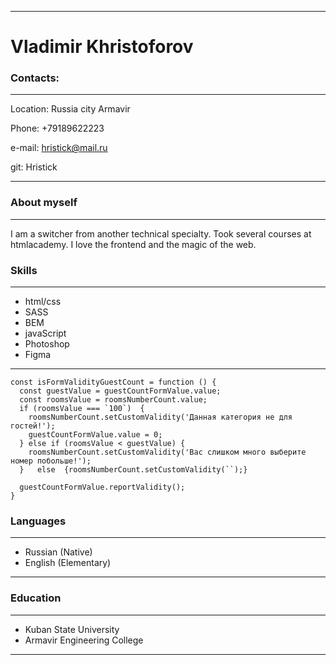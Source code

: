******
# Vladimir Khristoforov
### Contacts:
***
Location: Russia city Armavir

Phone: +79189622223

e-mail: hristick@mail.ru

git: Hristick
***
### About myself
***
I am a switcher from another technical specialty. Took several courses at htmlacademy. I love the frontend and the magic of the web.
### Skills
***
* html/css
* SASS
* BEM
* javaScript
* Photoshop
* Figma
***
```
const isFormValidityGuestCount = function () {
  const guestValue = guestCountFormValue.value;
  const roomsValue = roomsNumberCount.value;
  if (roomsValue === `100`)  {
    roomsNumberCount.setCustomValidity('Данная категория не для гостей!');
    guestCountFormValue.value = 0;
  } else if (roomsValue < guestValue) {
    roomsNumberCount.setCustomValidity('Вас слишком много выберите номер побольше!');
  }   else  {roomsNumberCount.setCustomValidity(``);}

  guestCountFormValue.reportValidity();
}
```
### Languages
***
* Russian (Native)
* English (Elementary)
***
### Education
***
* Kuban State University
* Armavir Engineering College
***
